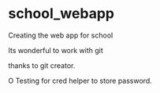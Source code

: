 # school_webapp

Creating the web app for school

Its wonderful to work with git

thanks to git creator.

O Testing for cred helper to store password.
